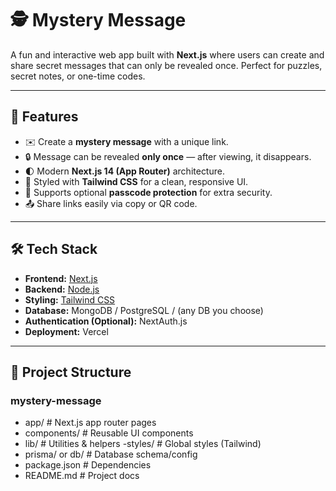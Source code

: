 # 🕵️ Mystery Message

A fun and interactive web app built with **Next.js** where users can create and share secret messages that can only be revealed once. Perfect for puzzles, secret notes, or one-time codes.  

---

## 🚀 Features

- ✉️ Create a **mystery message** with a unique link.  
- 🔒 Message can be revealed **only once** — after viewing, it disappears.  
- 🌓 Modern **Next.js 14 (App Router)** architecture.  
- 🎨 Styled with **Tailwind CSS** for a clean, responsive UI.  
- 🔑 Supports optional **passcode protection** for extra security.  
- 📤 Share links easily via copy or QR code.  

---

## 🛠️ Tech Stack

- **Frontend:** [Next.js](https://nextjs.org/)
- **Backend:**  [Node.js](https://nodejs.org/)
- **Styling:** [Tailwind CSS](https://tailwindcss.com/)  
- **Database:** MongoDB / PostgreSQL / (any DB you choose)  
- **Authentication (Optional):** NextAuth.js  
- **Deployment:** Vercel  

---

## 📂 Project Structure

### mystery-message
- app/ # Next.js app router pages
- components/ # Reusable UI components
- lib/ # Utilities & helpers
-styles/ # Global styles (Tailwind)
- prisma/ or db/ # Database schema/config
- package.json # Dependencies
- README.md # Project docs
